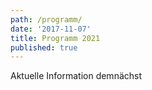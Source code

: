 ```yaml
---
path: /programm/
date: '2017-11-07'
title: Programm 2021
published: true
---
```


Aktuelle Information demnächst

  
